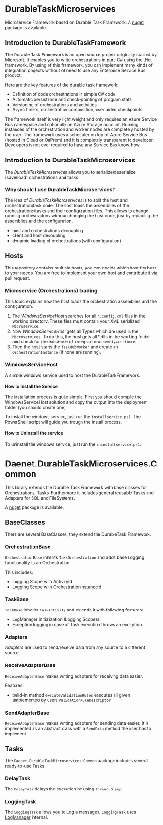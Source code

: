 # DurableTaskMicroservices

Microservice Framework based on Durable Task Framework.
A [nuget](https://www.nuget.org/packages/Daenet.DurableTask.Microservices/) package is available.

## Introduction to DurableTaskFramework

The Durable Task Framework is an open source project originally started by Microsoft. It enables you to write orchestrations in pure C# using the .Net framework. By using of this framework, you can implement many kinds of integration projects without of need to use any Enterprise Service Bus product.

Here are the key features of the durable task framework:

- Definition of code orchestrations in simple C# code
- Automatic persistence and check-pointing of program state
- Versioning of orchestrations and activities
- Async timers, orchestration composition, user aided checkpoints

The framework itself is very light weight and only requires an Azure Service Bus namespace and optionally an Azure Storage account. Running instances of the orchestration and worker nodes are completely hosted by the user. The framework uses a scheduler on top of Azure Service Bus (hosted in Cloud or OnPrem) and it is completely transparent to developer. Developers is not ever required to have any Service Bus know-how.

## Introduction to DurableTaskMicroservices

The *DurableTaskMicroservices* allows you to serialize/deserialize (save/load) orchestrations and tasks.

### Why should I use DurableTaskMicroservices?

The idea of *DurableTaskMicroservices* is to split the host and orchestration/task code. The host loads the assemblies of the orchestrations/tasks and their configuration files. This allows to change running orchestrations without changing the host code, just by replacing the assemblies and the configuration.

- host and orchestrations decoupling
- client and host decoupling
- dynamic loading of orchestrations (with configuration)

## Hosts

This repository contains multiple hosts, you can decide which host fits best to your needs.
You are free to implement your own host and contribute it via pull request.

### Microservice (Orchestrations) loading

This topic explains how the host loads the orchestration assemblies and the configuration.

1. The *WindowsServiceHost* searches for all `*.config.xml` files in the working directory. These files must contain your XML serialized `Microservice`.
1. Now *WindowsServiceHost* gets all Types which are used in the `Microservices`. To do this, the host gets all *.dlls in the working folder and check for the existence of `IntegrationAssemblyAttribute`.
1. Then the host starts the `TaskHubWorker` and create an `OrchestrationInstance` (if none are running).

### WindowsServiceHost

A simple windows service used to host the DurableTaskFramework.

#### How to Install the Service

The installation process is quite simple. First you should compile the WindowsServiceHost solution and copy the output into the deployment folder (you should create one).

To install the windows service, just run the `installservice.ps1`.
The PowerShell script will guide you trough the install process.

#### How to Uninstall the service

To uninstall the windows service, just run the `uninstallservice.ps1`.

# Daenet.DurableTaskMicroservices.Common

This library extends the Durable Task Framework with base classes for Orchestrations, Tasks.
Furthermore it includes general reusable Tasks and Adapters for SQL and FileSystems.

A [nuget](https://www.nuget.org/packages/Daenet.DurableTaskMicroservices.Common/) package is available.

## BaseClasses

There are several BaseClasses, they extend the DurableTask Framework.

### OrchestrationBase

`OrchestrationBase` inherits `TaskOrchestration` and adds base Logging functionality to an Orchestration.

This includes:

- Logging Scope with ActivityId
- Logging Scope with OrchestrationInstanceId

### TaskBase

`TaskBase` inherits `TaskActivity` and extends it with following features:

- LogManager initialization (Logging Scopes)
- Exception logging in case of Task execution throws an exception.

### Adapters

*Adapters* are used to send/receive data from any source to a different source.

### ReceiveAdapterBase

`ReceiveAdapterBase` makes writing adapters for receiving data easier.

Features:

- build-in method `executeValidationRules` executes all given (implemented by user) `ValidationRuleDescriptor`

### SendAdapterBase

`ReceiveAdapterBase` makes writing adapters for sending data easier.
It is implemented as an abstract class with a `SendData` method the user has to implement.

## Tasks

The `Daenet.DurableTaskMicroservices.Common` package includes several ready-to-use Tasks.

### DelayTask

The `DelayTask` delays the execution by using `Thread.Sleep`.

### LoggingTask

The `LoggingTask` allows you to Log a messages.
`LoggingTask` uses [LogManager](https://github.com/daenetCorporation/Daenet.Common.Logging) internal.
